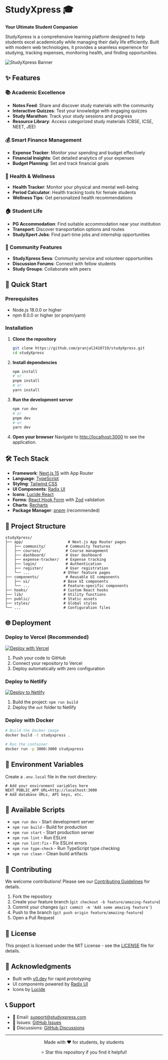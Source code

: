 # StudyXpress 🎓

**Your Ultimate Student Companion**

StudyXpress is a comprehensive learning platform designed to help students excel academically while managing their daily life efficiently. Built with modern web technologies, it provides a seamless experience for studying, tracking expenses, monitoring health, and finding opportunities.

![StudyXpress Banner](https://via.placeholder.com/800x200/FF6B6B/FFFFFF?text=StudyXpress+-+Your+Ultimate+Student+Companion)

## ✨ Features

### 📚 Academic Excellence
- **Notes Feed**: Share and discover study materials with the community
- **Interactive Quizzes**: Test your knowledge with engaging quizzes
- **Study Marathon**: Track your study sessions and progress
- **Resource Library**: Access categorized study materials (CBSE, ICSE, NEET, JEE)

### 💰 Smart Finance Management
- **Expense Tracker**: Monitor your spending and budget effectively
- **Financial Insights**: Get detailed analytics of your expenses
- **Budget Planning**: Set and track financial goals

### 🏥 Health & Wellness
- **Health Tracker**: Monitor your physical and mental well-being
- **Period Calculator**: Health tracking tools for female students
- **Wellness Tips**: Get personalized health recommendations

### 🏠 Student Life
- **PG Accommodation**: Find suitable accommodation near your institution
- **Transport**: Discover transportation options and routes
- **StudyXpert Jobs**: Find part-time jobs and internship opportunities

### 🤝 Community Features
- **StudyXpress Seva**: Community service and volunteer opportunities
- **Discussion Forums**: Connect with fellow students
- **Study Groups**: Collaborate with peers

## 🚀 Quick Start

### Prerequisites
- Node.js 18.0.0 or higher
- npm 8.0.0 or higher (or pnpm/yarn)

### Installation

1. **Clone the repository**
   ```bash
   git clone https://github.com/pranjal2410719/studyXpress.git
   cd studyXpress
   ```

2. **Install dependencies**
   ```bash
   npm install
   # or
   pnpm install
   # or
   yarn install
   ```

3. **Run the development server**
   ```bash
   npm run dev
   # or
   pnpm dev
   # or
   yarn dev
   ```

4. **Open your browser**
   Navigate to [http://localhost:3000](http://localhost:3000) to see the application.

## 🛠️ Tech Stack

- **Framework**: [Next.js 15](https://nextjs.org/) with App Router
- **Language**: [TypeScript](https://www.typescriptlang.org/)
- **Styling**: [Tailwind CSS](https://tailwindcss.com/)
- **UI Components**: [Radix UI](https://www.radix-ui.com/)
- **Icons**: [Lucide React](https://lucide.dev/)
- **Forms**: [React Hook Form](https://react-hook-form.com/) with [Zod](https://zod.dev/) validation
- **Charts**: [Recharts](https://recharts.org/)
- **Package Manager**: [pnpm](https://pnpm.io/) (recommended)

## 📁 Project Structure

```
studyXpress/
├── app/                    # Next.js App Router pages
│   ├── community/         # Community features
│   ├── courses/           # Course management
│   ├── dashboard/         # User dashboard
│   ├── expense-tracker/   # Expense tracking
│   ├── login/             # Authentication
│   ├── register/          # User registration
│   └── ...               # Other feature pages
├── components/            # Reusable UI components
│   ├── ui/               # Base UI components
│   └── ...               # Feature-specific components
├── hooks/                # Custom React hooks
├── lib/                  # Utility functions
├── public/               # Static assets
├── styles/               # Global styles
└── ...                   # Configuration files
```

## 🌐 Deployment

### Deploy to Vercel (Recommended)

[![Deploy with Vercel](https://vercel.com/button)](https://vercel.com/new/clone?repository-url=https://github.com/pranjal2410719/studyXpress)

1. Push your code to GitHub
2. Connect your repository to Vercel
3. Deploy automatically with zero configuration

### Deploy to Netlify

[![Deploy to Netlify](https://www.netlify.com/img/deploy/button.svg)](https://app.netlify.com/start/deploy?repository=https://github.com/pranjal2410719/studyXpress)

1. Build the project: `npm run build`
2. Deploy the `out` folder to Netlify

### Deploy with Docker

```bash
# Build the Docker image
docker build -t studyxpress .

# Run the container
docker run -p 3000:3000 studyxpress
```

## 🔧 Environment Variables

Create a `.env.local` file in the root directory:

```env
# Add your environment variables here
NEXT_PUBLIC_APP_URL=http://localhost:3000
# Add database URLs, API keys, etc.
```

## 📝 Available Scripts

- `npm run dev` - Start development server
- `npm run build` - Build for production
- `npm run start` - Start production server
- `npm run lint` - Run ESLint
- `npm run lint:fix` - Fix ESLint errors
- `npm run type-check` - Run TypeScript type checking
- `npm run clean` - Clean build artifacts

## 🤝 Contributing

We welcome contributions! Please see our [Contributing Guidelines](CONTRIBUTING.md) for details.

1. Fork the repository
2. Create your feature branch (`git checkout -b feature/amazing-feature`)
3. Commit your changes (`git commit -m 'Add some amazing feature'`)
4. Push to the branch (`git push origin feature/amazing-feature`)
5. Open a Pull Request

## 📄 License

This project is licensed under the MIT License - see the [LICENSE](LICENSE) file for details.

## 🙏 Acknowledgments

- Built with [v0.dev](https://v0.dev) for rapid prototyping
- UI components powered by [Radix UI](https://www.radix-ui.com/)
- Icons by [Lucide](https://lucide.dev/)

## 📞 Support

- 📧 Email: support@studyxpress.com
- 🐛 Issues: [GitHub Issues](https://github.com/pranjal2410719/studyXpress/issues)
- 💬 Discussions: [GitHub Discussions](https://github.com/pranjal2410719/studyXpress/discussions)

---

<div align="center">
  <p>Made with ❤️ for students, by students</p>
  <p>⭐ Star this repository if you find it helpful!</p>
</div>

